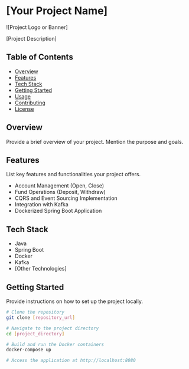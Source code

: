 # [Your Project Name]

![Project Logo or Banner]

[Project Description]

## Table of Contents
- [Overview](#overview)
- [Features](#features)
- [Tech Stack](#tech-stack)
- [Getting Started](#getting-started)
- [Usage](#usage)
- [Contributing](#contributing)
- [License](#license)

## Overview

Provide a brief overview of your project. Mention the purpose and goals.

## Features

List key features and functionalities your project offers.

- Account Management (Open, Close)
- Fund Operations (Deposit, Withdraw)
- CQRS and Event Sourcing Implementation
- Integration with Kafka
- Dockerized Spring Boot Application

## Tech Stack

- Java
- Spring Boot
- Docker
- Kafka
- [Other Technologies]

## Getting Started

Provide instructions on how to set up the project locally.

```bash
# Clone the repository
git clone [repository_url]

# Navigate to the project directory
cd [project_directory]

# Build and run the Docker containers
docker-compose up

# Access the application at http://localhost:8080

